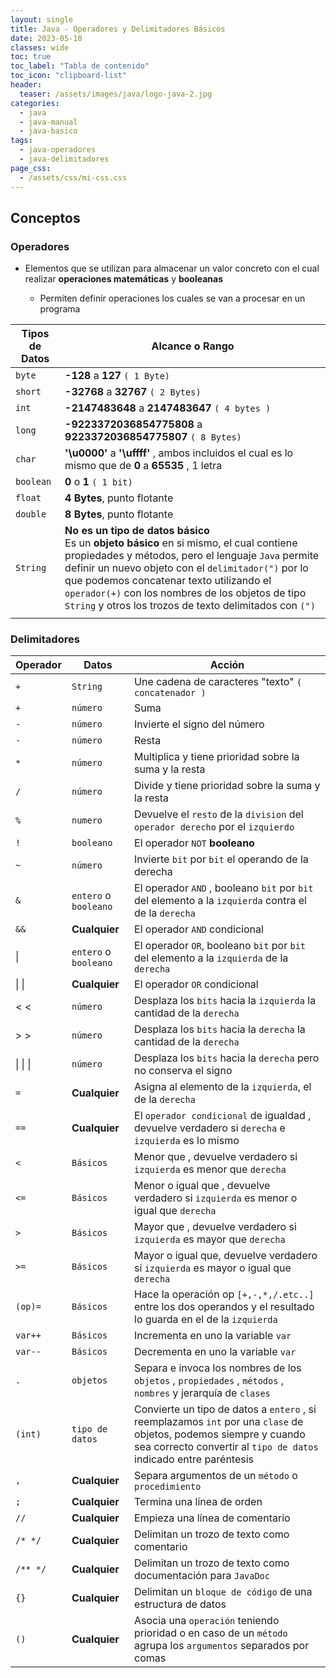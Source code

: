 ```yaml
---
layout: single
title: Java - Operadores y Delimitadores Básicos
date: 2023-05-10
classes: wide
toc: true
toc_label: "Tabla de contenido"
toc_icon: "clipboard-list"
header:
  teaser: /assets/images/java/logo-java-2.jpg
categories:
  - java
  - java-manual
  - java-basico
tags:
  - java-operadores
  - java-delimitadores
page_css: 
  - /assets/css/mi-css.css
---
```


## Conceptos

### Operadores

* Elementos que se utilizan para almacenar un valor concreto con el cual realizar **operaciones matemáticas** y **booleanas**

  * Permiten definir operaciones los cuales se van a procesar en un programa

| **Tipos de Datos** | **Alcance** o **Rango** |
| --- | --- |
| ``byte`` | **-128** a **127** ``( 1 Byte)``|
| ``short`` | **-32768** a **32767** ``( 2 Bytes)`` |
| ``int`` | **-2147483648** a **2147483647** ``( 4 bytes )`` |
| ``long`` | **-9223372036854775808** a **9223372036854775807** ``( 8 Bytes)`` |
| ``char`` | **'\u0000'** a **'\uffff'** , ambos incluidos el cual es lo mismo que de **0** a **65535** , 1 letra |
| ``boolean`` | **0** o **1** ``( 1 bit)`` |
| ``float`` | **4 Bytes**, punto flotante |
| ``double`` | **8 Bytes**, punto flotante |
| ``String`` | **No es un tipo de datos básico** <br> Es un **objeto básico** en si mismo, el cual contiene propiedades y métodos, pero el lenguaje ``Java`` permite definir un nuevo objeto con el ``delimitador(")`` por lo que podemos concatenar texto utilizando el ``operador(+)`` con los nombres de los objetos de tipo ``String`` y otros los trozos de texto delimitados con ``(")``
|    |     |

### Delimitadores

| **Operador** | **Datos** | **Acción** |
| --- | --- |--- |
| ``+`` | ``String`` | Une cadena de caracteres "texto" ``( concatenador )`` |
| ``+`` | ``número`` | Suma |
| ``-`` | ``número`` | Invierte el signo del número |
| ``-`` | ``número`` | Resta |
| ``*`` | ``número`` | Multiplica y tiene prioridad sobre la suma y la resta |
| ``/`` | ``número`` | Divide y tiene prioridad sobre la suma y la resta |
| ``%`` | ``numero`` | Devuelve el ``resto`` de la ``division`` del ``operador derecho`` por el ``izquierdo`` |
| ``!`` | ``booleano`` | El operador ``NOT`` **booleano** |
| ``~`` | ``número`` | Invierte ``bit`` por ``bit`` el operando de la derecha |
| ``&`` | ``entero`` o ``booleano`` | El operador ``AND`` , booleano ``bit`` por ``bit`` del elemento a la ``izquierda`` contra el de la ``derecha`` |
| ``&&`` | **Cualquier** | El operador ``AND`` condicional |
| &vert;  | ``entero`` o ``booleano`` | El operador ``OR``, booleano ``bit`` por ``bit`` del elemento a la ``izquierda`` de la ``derecha`` |
| &vert; &vert;  | **Cualquier** | El operador ``OR`` condicional |
| &lt; &lt;  | ``número`` | Desplaza los ``bits`` hacia la ``izquierda`` la cantidad de la ``derecha`` |
| &gt; &gt;  | ``número`` | Desplaza los ``bits`` hacia la ``derecha`` la cantidad de la ``derecha`` |
| &vert; &vert; &vert;  | ``número`` | Desplaza los ``bits`` hacia la ``derecha`` pero no conserva el signo |
| ``=``  | **Cualquier** | Asigna al elemento de la ``izquierda``, el de la ``derecha``
| ``==``  | **Cualquier** | El ``operador condicional`` de igualdad , devuelve verdadero si ``derecha`` e ``izquierda`` es lo mismo |
| ``<``  | ``Básicos`` | Menor que , devuelve verdadero si ``izquierda`` es menor que ``derecha`` |
| ``<=``  | ``Básicos`` | Menor o igual que , devuelve verdadero si ``izquierda`` es menor o igual que ``derecha`` |
| ``>``  | ``Básicos`` | Mayor que , devuelve verdadero si ``izquierda`` es mayor que ``derecha`` |
| ``>=``  | ``Básicos`` | Mayor o igual que, devuelve verdadero si ``izquierda`` es mayor o igual que ``derecha``
| ``(op)=`` | ``Básicos`` | Hace la operación op ``[+,-,*,/.etc..]`` entre los dos operandos y el resultado lo guarda en el de la ``izquierda``
| ``var++`` | ``Básicos`` | Incrementa en uno la variable ``var``
| ``var--`` | ``Básicos`` | Decrementa en uno la variable ``var``
| ``.`` | ``objetos`` | Separa e invoca los nombres de los ``objetos`` , ``propiedades`` , ``métodos`` , ``nombres`` y jerarquía de ``clases``
| ``(int)`` | ``tipo de datos`` | Convierte un tipo de datos a ``entero`` , si reemplazamos ``int`` por una ``clase`` de objetos, podemos siempre y cuando sea correcto convertir al ``tipo de datos`` indicado entre paréntesis
| ``,`` | **Cualquier** | Separa argumentos de un ``método`` o ``procedimiento``
| ``;`` | **Cualquier** | Termina una línea de orden
| ``//`` | **Cualquier** | Empieza una línea de comentario
| ``/* */`` | **Cualquier** | Delimitan un trozo de texto como comentario
| ``/** */`` | **Cualquier** | Delimitan un trozo de texto como documentación para ``JavaDoc``
| ``{}`` | **Cualquier** | Delimitan un ``bloque de código`` de una estructura de datos
| ``()`` | **Cualquier** | Asocia una ``operación`` teniendo prioridad o en caso de un ``método`` agrupa los ``argumentos`` separados por comas
